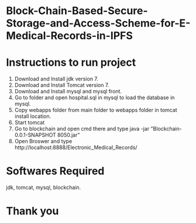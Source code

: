 # Block-Chain-Based-Secure-Storage-and-Access-Scheme-for-E-Medical-Records-in-IPFS


# Instructions to run project

1. Download and Install jdk version 7.
2. Download and Install Tomcat version 7.
3. Download and Install mysql and mysql front.
4. Go to folder and open hospital.sql in mysql to load the database in mysql.
5. Copy webapps folder from main folder to webapps folder in tomcat install location.
6. Start tomcat
7. Go to blockchain and open cmd there and type java -jar "Blockchain-0.0.1-SNAPSHOT 8050.jar"
8. Open Broswer and type http://localhost:8888/Electronic_Medical_Records/

# Softwares Required
jdk, tomcat, mysql, blockchain.

# Thank you
